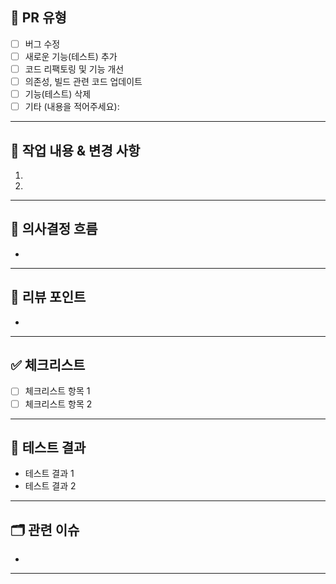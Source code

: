 ## 📌 PR 유형
<!-- 어떠한 변경 사항이 있는지 [x]로 체크 -->
- [ ] 버그 수정
- [ ] 새로운 기능(테스트) 추가
- [ ] 코드 리팩토링 및 기능 개선
- [ ] 의존성, 빌드 관련 코드 업데이트
- [ ] 기능(테스트) 삭제
- [ ] 기타 (내용을 적어주세요):
---

## 🧩 작업 내용 & 변경 사항 
<!-- 코드의 흐름을 파악할 수 있도록 작업 내용을 구체적으로 정리 -->  
1. 
2. 
---


## 🧭 의사결정 흐름
<!-- 구현된 코드의 근거나 배경에 대해 설명 -->
-  
---

## 🔎 리뷰 포인트
<!-- 명확한 리뷰 포인트나, 리뷰 받고 싶은 코드를 참조하면 좋음 -->
<!-- 잘 구현한 부분이나, 구현하기 어려웠던 부분에 대하여 설명하면 좋음 -->
- 
---

## ✅ 체크리스트  
<!-- 작업 완료 여부를 확인할 수 있도록 작성해 주세요. -->  
- [ ] 체크리스트 항목 1  
- [ ] 체크리스트 항목 2  
---

## 🔄 테스트 결과  
<!-- 테스트를 수행했는지, 정상 동작하는지 확인한 내용을 작성해 주세요. -->  
- 테스트 결과 1  
- 테스트 결과 2  
---

## 🗂 관련 이슈
<!-- (optional) 공유하고 싶은 이슈나, 코드가 가진 문제(한계)를 적는다 -->
- 
---


<!-- ## 📝 이번주 KPT 회고  

### 유지해야 할 좋은 점 - Keep  
- 좋은 점 1  
- 좋은 점 2  

### 개선이 필요한 점 - Problem  
- 문제점 1  
- 문제점 2  

### 새롭게 시도할 점 - Try
- 시도할 점 1  
- 시도할 점 2   -->
